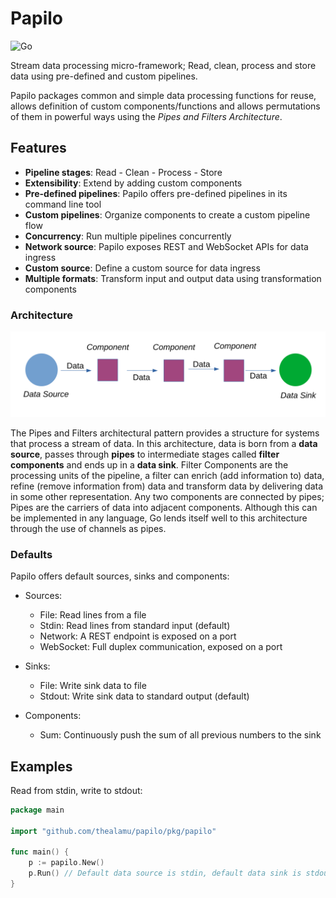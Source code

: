 # Papilo
![Go](https://github.com/thealamu/papilo/workflows/Go/badge.svg)

Stream data processing micro-framework; Read, clean, process and store data using pre-defined and custom pipelines.

Papilo packages common and simple data processing functions for reuse, allows definition of custom components/functions and allows permutations of them in powerful ways using the *Pipes and Filters Architecture*.

## Features
- **Pipeline stages**: Read - Clean - Process - Store
- **Extensibility**: Extend by adding custom components
- **Pre-defined pipelines**: Papilo offers pre-defined pipelines in its command line tool
- **Custom pipelines**: Organize components to create a custom pipeline flow
- **Concurrency**: Run multiple pipelines concurrently
- **Network source**: Papilo exposes REST and WebSocket APIs for data ingress
- **Custom source**: Define a custom source for data ingress
- **Multiple formats**: Transform input and output data using transformation components

### Architecture
![Architecture](./images/architecture.svg)

The Pipes and Filters architectural pattern provides a structure for systems that process a stream of data.
In this architecture, data is born from a **data source**, passes through **pipes** to intermediate stages called **filter components** and ends up in a **data sink**. Filter Components are the processing units of the pipeline, a filter can enrich (add information to) data, refine (remove information from) data and transform data by delivering data in some other representation. Any two components are connected by pipes; Pipes are the carriers of data into adjacent components. Although this can be implemented in any language, Go lends itself well to this architecture through the use of channels as pipes.

### Defaults
Papilo offers default sources, sinks and components:

- Sources:
    - File: Read lines from a file
    - Stdin: Read lines from standard input (default)
    - Network: A REST endpoint is exposed on a port
    - WebSocket: Full duplex communication, exposed on a port

- Sinks:
    - File: Write sink data to file
    - Stdout: Write sink data to standard output (default)

- Components:
    - Sum: Continuously push the sum of all previous numbers to the sink


## Examples
Read from stdin, write to stdout:
```go
package main

import "github.com/thealamu/papilo/pkg/papilo"

func main() {
    p := papilo.New()
    p.Run() // Default data source is stdin, default data sink is stdout
}
```